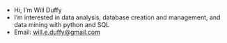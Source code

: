 - Hi, I’m Will Duffy
- I’m interested in data analysis, database creation and management, and data mining with python and SQL
- Email: will.e.duffy@gmail.com

<!---
willeduffy/willeduffy is a ✨ special ✨ repository because its `README.md` (this file) appears on your GitHub profile.
You can click the Preview link to take a look at your changes.
--->
